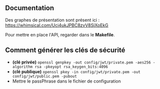## Documentation
Des graphes de présentation sont présent ici : https://whimsical.com/Uci4ukJPBC8zvV8SjXoEkG

Pour mettre en place l'API, regarder dans le **Makefile**.

## Comment générer les clés de sécurité
- **(clé privée)** `openssl genpkey -out config/jwt/private.pem -aes256 -algorithm rsa -pkeyopt rsa_keygen_bits:4096`
- **(clé publique)** `openssl pkey -in config/jwt/private.pem -out config/jwt/public.pem -pubout`
- Mettre le passPhrase dans le fichier de configuration
